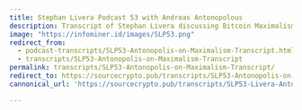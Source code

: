 ```yaml
---
title: Stephan Livera Podcast 53 with Andreas Antonopolous
description: Transcript of Stephan Livera discussing Bitcoin Maximalism with Andreas Antonopoulos
image: "https://infominer.id/images/SLP53.png"
redirect_from: 
  - podcast-transcripts/SLP53-Antonopolis-on-Maximalism-Transcript.html
  - transcripts/SLP53-Antonopolis-on-Maximalism-Transcript
permalink: transcripts/SLP53-Antonopolis-on-Maximalism-Transcript/
redirect_to: https://sourcecrypto.pub/transcripts/SLP53-Antonopolis-on-Maximalism-Transcript/
cannonical_url: 'https://sourcecrypto.pub/transcripts/SLP53-Livera-Antonopolis-Maximalism-Transcript/'

---
```

